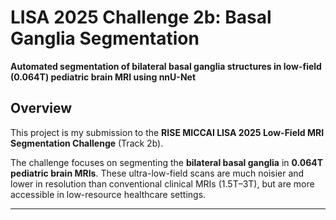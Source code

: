 # LISA 2025 Challenge 2b: Basal Ganglia Segmentation  
**Automated segmentation of bilateral basal ganglia structures in low-field (0.064T) pediatric brain MRI using nnU-Net**

## Overview

This project is my submission to the **RISE MICCAI LISA 2025 Low-Field MRI Segmentation Challenge** (Track 2b).

The challenge focuses on segmenting the **bilateral basal ganglia** in **0.064T pediatric brain MRIs**. These ultra-low-field scans are much noisier and lower in resolution than conventional clinical MRIs (1.5T–3T), but are more accessible in low-resource healthcare settings.

---
